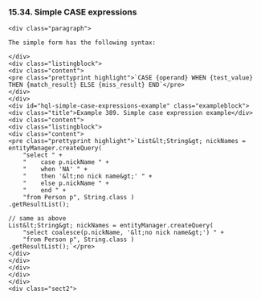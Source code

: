   ### 15.34. Simple CASE expressions

    <div class="paragraph">

    The simple form has the following syntax:

    </div>
    <div class="listingblock">
    <div class="content">
    <pre class="prettyprint highlight">`CASE {operand} WHEN {test_value} THEN {match_result} ELSE {miss_result} END`</pre>
    </div>
    </div>
    <div id="hql-simple-case-expressions-example" class="exampleblock">
    <div class="title">Example 389. Simple case expression example</div>
    <div class="content">
    <div class="listingblock">
    <div class="content">
    <pre class="prettyprint highlight">`List&lt;String&gt; nickNames = entityManager.createQuery(
        "select " +
        "    case p.nickName " +
        "    when 'NA' " +
        "    then '&lt;no nick name&gt;' " +
        "    else p.nickName " +
        "    end " +
        "from Person p", String.class )
    .getResultList();

    // same as above
    List&lt;String&gt; nickNames = entityManager.createQuery(
        "select coalesce(p.nickName, '&lt;no nick name&gt;') " +
        "from Person p", String.class )
    .getResultList();`</pre>
    </div>
    </div>
    </div>
    </div>
    </div>
    <div class="sect2">